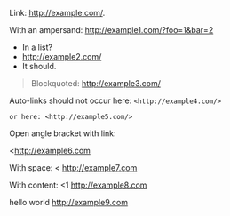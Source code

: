 Link: <http://example.com/>.

With an ampersand: <http://example1.com/?foo=1&bar=2>

* In a list?
* <http://example2.com/>
* It should.

> Blockquoted: <http://example3.com/>

Auto-links should not occur here: `<http://example4.com/>`

	or here: <http://example5.com/>

Open angle bracket with link:

<<http://example6.com>

With space: < <http://example7.com>

With content: <1 <http://example8.com>

hello world
<http://example9.com>

